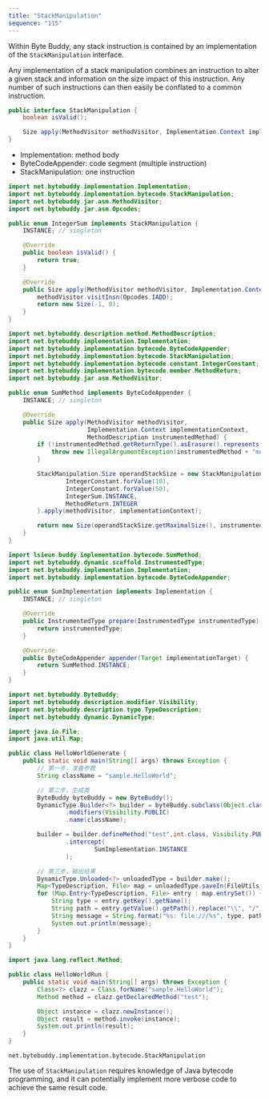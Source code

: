 ```yaml
---
title: "StackManipulation"
sequence: "115"
---
```


Within Byte Buddy, any stack instruction is contained by an implementation of the `StackManipulation` interface.

Any implementation of a stack manipulation combines an instruction
to alter a given stack and information on the size impact of this instruction.
Any number of such instructions can then easily be conflated to a common instruction.

```java
public interface StackManipulation {
    boolean isValid();

    Size apply(MethodVisitor methodVisitor, Implementation.Context implementationContext);
}
```


- Implementation: method body
- ByteCodeAppender: code segment (multiple instruction)
- StackManipulation: one instruction

```java
import net.bytebuddy.implementation.Implementation;
import net.bytebuddy.implementation.bytecode.StackManipulation;
import net.bytebuddy.jar.asm.MethodVisitor;
import net.bytebuddy.jar.asm.Opcodes;

public enum IntegerSum implements StackManipulation {
    INSTANCE; // singleton

    @Override
    public boolean isValid() {
        return true;
    }

    @Override
    public Size apply(MethodVisitor methodVisitor, Implementation.Context implementationContext) {
        methodVisitor.visitInsn(Opcodes.IADD);
        return new Size(-1, 0);
    }
}
```

```java
import net.bytebuddy.description.method.MethodDescription;
import net.bytebuddy.implementation.Implementation;
import net.bytebuddy.implementation.bytecode.ByteCodeAppender;
import net.bytebuddy.implementation.bytecode.StackManipulation;
import net.bytebuddy.implementation.bytecode.constant.IntegerConstant;
import net.bytebuddy.implementation.bytecode.member.MethodReturn;
import net.bytebuddy.jar.asm.MethodVisitor;

public enum SumMethod implements ByteCodeAppender {
    INSTANCE; // singleton

    @Override
    public Size apply(MethodVisitor methodVisitor,
                      Implementation.Context implementationContext,
                      MethodDescription instrumentedMethod) {
        if (!instrumentedMethod.getReturnType().asErasure().represents(int.class)) {
            throw new IllegalArgumentException(instrumentedMethod + "must return int");
        }

        StackManipulation.Size operandStackSize = new StackManipulation.Compound(
                IntegerConstant.forValue(10),
                IntegerConstant.forValue(50),
                IntegerSum.INSTANCE,
                MethodReturn.INTEGER
        ).apply(methodVisitor, implementationContext);

        return new Size(operandStackSize.getMaximalSize(), instrumentedMethod.getStackSize());
    }
}
```

```java
import lsieun.buddy.implementation.bytecode.SumMethod;
import net.bytebuddy.dynamic.scaffold.InstrumentedType;
import net.bytebuddy.implementation.Implementation;
import net.bytebuddy.implementation.bytecode.ByteCodeAppender;

public enum SumImplementation implements Implementation {
    INSTANCE; // singleton

    @Override
    public InstrumentedType prepare(InstrumentedType instrumentedType) {
        return instrumentedType;
    }

    @Override
    public ByteCodeAppender appender(Target implementationTarget) {
        return SumMethod.INSTANCE;
    }
}
```

```java
import net.bytebuddy.ByteBuddy;
import net.bytebuddy.description.modifier.Visibility;
import net.bytebuddy.description.type.TypeDescription;
import net.bytebuddy.dynamic.DynamicType;

import java.io.File;
import java.util.Map;

public class HelloWorldGenerate {
    public static void main(String[] args) throws Exception {
        // 第一步，准备参数
        String className = "sample.HelloWorld";

        // 第二步，生成类
        ByteBuddy byteBuddy = new ByteBuddy();
        DynamicType.Builder<?> builder = byteBuddy.subclass(Object.class)
                .modifiers(Visibility.PUBLIC)
                .name(className);

        builder = builder.defineMethod("test",int.class, Visibility.PUBLIC)
                .intercept(
                        SumImplementation.INSTANCE
                );

        // 第三步，输出结果
        DynamicType.Unloaded<?> unloadedType = builder.make();
        Map<TypeDescription, File> map = unloadedType.saveIn(FileUtils.OUTPUT_DIR);
        for (Map.Entry<TypeDescription, File> entry : map.entrySet()) {
            String type = entry.getKey().getName();
            String path = entry.getValue().getPath().replace("\\", "/");
            String message = String.format("%s: file:///%s", type, path);
            System.out.println(message);
        }
    }
}
```

```java
import java.lang.reflect.Method;

public class HelloWorldRun {
    public static void main(String[] args) throws Exception {
        Class<?> clazz = Class.forName("sample.HelloWorld");
        Method method = clazz.getDeclaredMethod("test");

        Object instance = clazz.newInstance();
        Object result = method.invoke(instance);
        System.out.println(result);
    }
}
```

`net.bytebuddy.implementation.bytecode.StackManipulation`

The use of `StackManipulation` requires knowledge of Java bytecode programming,
and it can potentially implement more verbose code to achieve the same result code.
